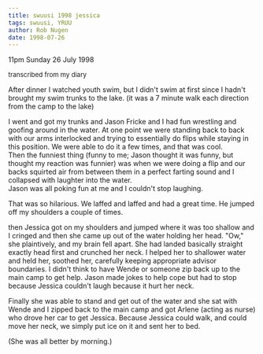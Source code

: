 ```yaml
---
title: swuusi 1998 jessica
tags: swuusi, YRUU
author: Rob Nugen
date: 1998-07-26
---
```


<title>SWUUSI</title>

<p class=date>11pm Sunday 26 July 1998</p>
<font size=-1>transcribed from my diary</font>

<p>After dinner I watched youth swim, but I didn't swim at first since I hadn't brought my swim trunks to the lake. (it was a 7 minute walk each direction from the camp to the lake)

<p>I went and got my trunks and Jason Fricke and I had fun wrestling and goofing around in the water.  At one point we were standing back to back with our arms interlocked and trying to essentially do flips while staying in this position.  We were able to do it a few times, and that was cool.   <br>Then the funniest thing (funny to me; Jason thought it was funny, but thought my reaction was funnier) was when we were doing a flip and our backs squirted air from between them in a perfect farting sound and I collapsed with laughter into the water.
<br>Jason was all poking fun at me and I couldn't stop laughing. 
<p>That was so hilarious.  We laffed and laffed and had a great time. He jumped off my shoulders a couple of times.

<p>then Jessica got on my shoulders and jumped where it was too shallow and I cringed and then she came up out of the water holding her head. "Ow," she plaintively, and my brain fell apart.
She had landed basically straight exactly head first and crunched her neck. I helped her to shallower water and held her, soothed her, carefully keeping appropriate advisor boundaries. I didn't think to have Wende or someone zip back up to the main camp to get help. Jason made jokes to help cope but had to stop because Jessica couldn't laugh because it hurt her neck.

<p>Finally she was able to stand and get out of the water and she sat with Wende and I zipped back to the main camp and got Arlene (acting as nurse) who drove her car to get Jessica.  Because Jessica could walk, and could move her neck, we simply put ice on it and sent her to bed.

<p>(She was all better by morning.)
</p>

